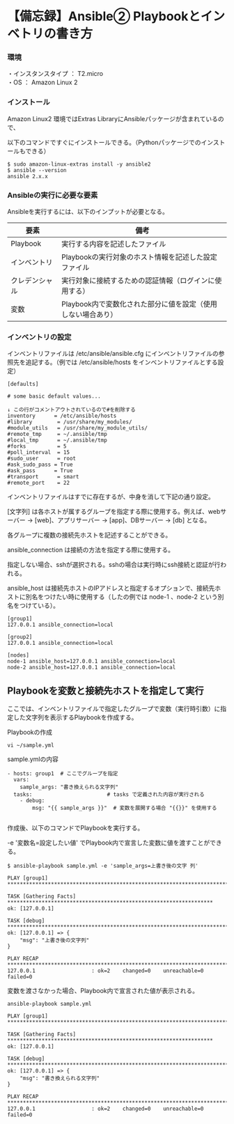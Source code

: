 # 【備忘録】Ansible② Playbookとインベトリの書き方

### 環境

・インスタンスタイプ ： T2.micro  
・OS ： Amazon Linux 2 



### インストール

 Amazon Linux2 環境ではExtras LibraryにAnsibleパッケージが含まれているので、

以下のコマンドですぐにインストールできる。（Pythonパッケージでのインストールもできる）



```shell
$ sudo amazon-linux-extras install -y ansible2
$ ansible --version
ansible 2.x.x
```



### Ansibleの実行に必要な要素

Ansibleを実行するには、以下のインプットが必要となる。



| 要素           | 備考                                                         |
| -------------- | ------------------------------------------------------------ |
| Playbook       | 実行する内容を記述したファイル                               |
| インベントリ   | Playbookの実行対象のホスト情報を記述した設定ファイル         |
| クレデンシャル | 実行対象に接続するための認証情報（ログインに使用する）       |
| 変数           | Playbook内で変数化された部分に値を設定（使用しない場合あり） |



### インベントリの設定

インベントリファイルは /etc/ansible/ansible.cfg にインベントリファイルの参照先を追記する。（例では /etc/ansible/hosts をインベントリファイルとする設定）

```
[defaults]

# some basic default values...

↓ この行がコメントアウトされているので#を削除する
inventory      = /etc/ansible/hosts
#library        = /usr/share/my_modules/
#module_utils   = /usr/share/my_module_utils/
#remote_tmp     = ~/.ansible/tmp
#local_tmp      = ~/.ansible/tmp
#forks          = 5
#poll_interval  = 15
#sudo_user      = root
#ask_sudo_pass = True
#ask_pass      = True
#transport      = smart
#remote_port    = 22
```



インベントリファイルはすでに存在するが、中身を消して下記の通り設定。



[文字列] は各ホストが属するグループを指定する際に使用する。例えば、webサーバー → [web]、アプリサーバー → [app]、DBサーバー → [db] となる。

各グループに複数の接続先ホストを記述することができる。



ansible_connection は接続の方法を指定する際に使用する。

指定しない場合、sshが選択される。sshの場合は実行時にssh接続と認証が行われる。



ansible_host は接続先ホストのIPアドレスと指定するオプションで、接続先ホストに別名をつけたい時に使用する（したの例では node-1 、node-2 という別名をつけている）。



```
[group1]
127.0.0.1 ansible_connection=local

[group2]
127.0.0.1 ansible_connection=local

[nodes]
node-1 ansible_host=127.0.0.1 ansible_connection=local
node-2 ansible_host=127.0.0.1 ansible_connection=local
```



## Playbookを変数と接続先ホストを指定して実行

ここでは、インベントリファイルで指定したグループで変数（実行時引数）に指定した文字列を表示するPlaybookを作成する。



Playbookの作成

```
vi ~/sample.yml
```



sample.ymlの内容

```
- hosts: group1  # ここでグループを指定
  vars:
    sample_args: "書き換えられる文字列"
  tasks:                        # tasks で定義された内容が実行される
    - debug:
        msg: "{{ sample_args }}"  # 変数を展開する場合 "{{}}" を使用する
  
```



作成後、以下のコマンドでPlaybookを実行する。

-e '変数名=設定したい値' でPlaybook内で宣言した変数に値を渡すことができる。



```
$ ansible-playbook sample.yml -e 'sample_args=上書き後の文字 列'

PLAY [group1] ***************************************************************************

TASK [Gathering Facts] ******************************************************************
ok: [127.0.0.1]

TASK [debug] ****************************************************************************
ok: [127.0.0.1] => {
    "msg": "上書き後の文字列"
}

PLAY RECAP ******************************************************************************
127.0.0.1                  : ok=2    changed=0    unreachable=0    failed=0 
```



変数を渡さなかった場合、Playbook内で宣言された値が表示される。



```
ansible-playbook sample.yml

PLAY [group1] ***************************************************************************

TASK [Gathering Facts] ******************************************************************
ok: [127.0.0.1]

TASK [debug] ****************************************************************************
ok: [127.0.0.1] => {
    "msg": "書き換えられる文字列"
}

PLAY RECAP ******************************************************************************
127.0.0.1                  : ok=2    changed=0    unreachable=0    failed=0 
```

